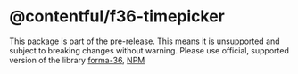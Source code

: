 # @contentful/f36-timepicker

This package is part of the pre-release. This means it is unsupported and subject to breaking changes without warning.
Please use official, supported version of the library [forma-36](https://github.com/contentful/forma-36/tree/master/packages/forma-36-react-components), [NPM](https://www.npmjs.com/package/@contentful/forma-36-react-components)
